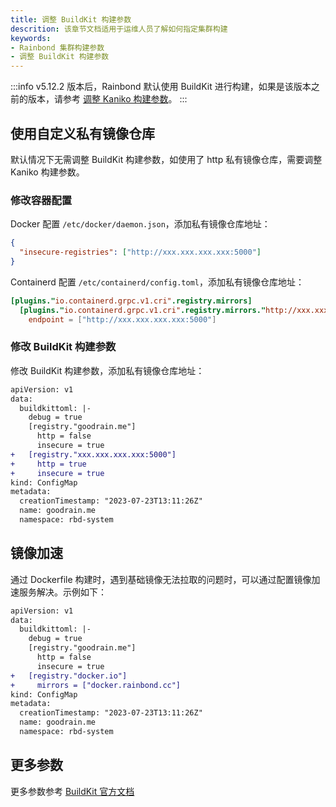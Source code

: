 ```yaml
---
title: 调整 BuildKit 构建参数
descrition: 该章节文档适用于运维人员了解如何指定集群构建
keywords:
- Rainbond 集群构建参数
- 调整 BuildKit 构建参数
---
```


:::info
v5.12.2 版本后，Rainbond 默认使用 BuildKit 进行构建，如果是该版本之前的版本，请参考 [调整 Kaniko 构建参数](https://v5.14-docs.rainbond.com/docs/ops-guide/management/kaniko-args)。
:::
## 使用自定义私有镜像仓库

默认情况下无需调整 BuildKit 构建参数，如使用了 http 私有镜像仓库，需要调整 Kaniko 构建参数。

### 修改容器配置

Docker 配置 `/etc/docker/daemon.json`，添加私有镜像仓库地址：

```json
{
  "insecure-registries": ["http://xxx.xxx.xxx.xxx:5000"]
}
```

Containerd 配置 `/etc/containerd/config.toml`，添加私有镜像仓库地址：

```toml
[plugins."io.containerd.grpc.v1.cri".registry.mirrors]
  [plugins."io.containerd.grpc.v1.cri".registry.mirrors."http://xxx.xxx.xxx.xxx:5000"]
    endpoint = ["http://xxx.xxx.xxx.xxx:5000"]
```

### 修改 BuildKit 构建参数

修改 BuildKit 构建参数，添加私有镜像仓库地址：

```diff title="kubectl edit cm goodrain-me -n rbd-system"
apiVersion: v1
data:
  buildkittoml: |-
    debug = true
    [registry."goodrain.me"]
      http = false
      insecure = true
+   [registry."xxx.xxx.xxx.xxx:5000"]
+     http = true
+     insecure = true
kind: ConfigMap
metadata:
  creationTimestamp: "2023-07-23T13:11:26Z"
  name: goodrain.me
  namespace: rbd-system
```

## 镜像加速

通过 Dockerfile 构建时，遇到基础镜像无法拉取的问题时，可以通过配置镜像加速服务解决。示例如下：

```diff title="kubectl edit cm goodrain.me -n rbd-system"
apiVersion: v1
data:
  buildkittoml: |-
    debug = true
    [registry."goodrain.me"]
      http = false
      insecure = true
+   [registry."docker.io"]
+     mirrors = ["docker.rainbond.cc"]
kind: ConfigMap
metadata:
  creationTimestamp: "2023-07-23T13:11:26Z"
  name: goodrain.me
  namespace: rbd-system
```


## 更多参数

更多参数参考 [BuildKit 官方文档](https://github.com/moby/buildkit)
